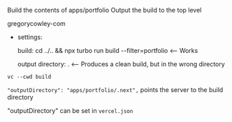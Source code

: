 
Build the contents of apps/portfolio
Output the build to the top level



gregorycowley-com
- settings:

    build:  cd ../.. && npx turbo run build --filter=portfolio <-- Works



    output directory: . <-- Produces a clean build, but in the wrong directory

`vc --cwd build`

`"outputDirectory": "apps/portfolio/.next",` points the server to the build directory

"outputDirectory" can be set in `vercel.json`

